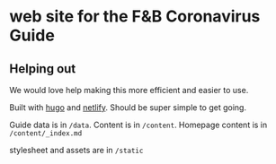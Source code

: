 # web site for the F&B Coronavirus Guide





## Helping out

We would love help making this more efficient and easier to use. 

Built with [hugo](https://gohugo.io/) and [netlify](http://netlify.com). Should be super simple to get going. 

Guide data is in `/data`. Content is in `/content`. Homepage content is in `/content/_index.md`

stylesheet and assets are in `/static`
